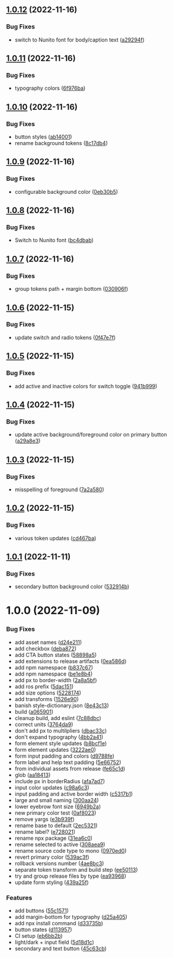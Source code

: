 ## [1.0.12](https://github.com/dylandepass/rosalind-dna/compare/v1.0.11...v1.0.12) (2022-11-16)


### Bug Fixes

* switch to Nunito font for body/caption text ([a29294f](https://github.com/dylandepass/rosalind-dna/commit/a29294f8596b26fd062c8ce1a006074889e8c356))

## [1.0.11](https://github.com/dylandepass/rosalind-dna/compare/v1.0.10...v1.0.11) (2022-11-16)


### Bug Fixes

* typography colors ([6f976ba](https://github.com/dylandepass/rosalind-dna/commit/6f976ba9562117fb321a991e091c342fbfcc1e43))

## [1.0.10](https://github.com/dylandepass/rosalind-dna/compare/v1.0.9...v1.0.10) (2022-11-16)


### Bug Fixes

* button styles ([ab14001](https://github.com/dylandepass/rosalind-dna/commit/ab140012b0d40d5e3a9bd4d6cefcdb10cd161710))
* rename background tokens ([8c17db4](https://github.com/dylandepass/rosalind-dna/commit/8c17db46e969eec1ed16119517643773dac7dfd5))

## [1.0.9](https://github.com/dylandepass/rosalind-dna/compare/v1.0.8...v1.0.9) (2022-11-16)


### Bug Fixes

* configurable background color ([0eb30b5](https://github.com/dylandepass/rosalind-dna/commit/0eb30b59c3cd006c7a4daf433edcf55f45fab5bf))

## [1.0.8](https://github.com/dylandepass/rosalind-dna/compare/v1.0.7...v1.0.8) (2022-11-16)


### Bug Fixes

* Switch to Nunito font ([bc4dbab](https://github.com/dylandepass/rosalind-dna/commit/bc4dbab0423a31987d2108733842abbcc69fbca4))

## [1.0.7](https://github.com/dylandepass/rosalind-dna/compare/v1.0.6...v1.0.7) (2022-11-16)


### Bug Fixes

* group tokens path + margin bottom ([030906f](https://github.com/dylandepass/rosalind-dna/commit/030906fd424da80466eee81bfc89fceb94d97a3a))

## [1.0.6](https://github.com/dylandepass/rosalind-dna/compare/v1.0.5...v1.0.6) (2022-11-15)


### Bug Fixes

* update switch and radio tokens ([0f47e7f](https://github.com/dylandepass/rosalind-dna/commit/0f47e7f75ffcdc33fef1ec5d5e1c5563f26c3929))

## [1.0.5](https://github.com/dylandepass/rosalind-dna/compare/v1.0.4...v1.0.5) (2022-11-15)


### Bug Fixes

* add active and inactive colors for switch toggle ([941b999](https://github.com/dylandepass/rosalind-dna/commit/941b99938c4db308dad1247a1c35bfb37d639aae))

## [1.0.4](https://github.com/dylandepass/rosalind-dna/compare/v1.0.3...v1.0.4) (2022-11-15)


### Bug Fixes

* update active background/foreground color on primary button ([a29a8e3](https://github.com/dylandepass/rosalind-dna/commit/a29a8e34ef8d11e20e54db0d7a3f315ceeb3d7a4))

## [1.0.3](https://github.com/dylandepass/rosalind-dna/compare/v1.0.2...v1.0.3) (2022-11-15)


### Bug Fixes

* misspelling of foreground ([7a2a580](https://github.com/dylandepass/rosalind-dna/commit/7a2a580d28e6dacdfe840b165aae08ecf7686c0c))

## [1.0.2](https://github.com/dylandepass/rosalind-dna/compare/v1.0.1...v1.0.2) (2022-11-15)


### Bug Fixes

* various token updates ([cd467ba](https://github.com/dylandepass/rosalind-dna/commit/cd467bab7ad92e1b1fb450d927b35ae923fd5282))

## [1.0.1](https://github.com/dylandepass/rosalind-dna/compare/v1.0.0...v1.0.1) (2022-11-11)


### Bug Fixes

* secondary button background color ([532914b](https://github.com/dylandepass/rosalind-dna/commit/532914bbd516398651327df8f6c80cc02bff7420))

# 1.0.0 (2022-11-09)


### Bug Fixes

* add asset names ([d24e211](https://github.com/dylandepass/rosalind-dna/commit/d24e211677eacf211224cbe18b61104d20e923ab))
* add checkbox ([deba872](https://github.com/dylandepass/rosalind-dna/commit/deba872ab90344021827f87029f6403beec7457a))
* add CTA button states ([58898a5](https://github.com/dylandepass/rosalind-dna/commit/58898a5f83da1245b52cdf84cbe0169be5f5f93d))
* add extensions to release artifacts ([0ea586d](https://github.com/dylandepass/rosalind-dna/commit/0ea586dcab205c128c7c4d7c02e2727173b4d541))
* add npm namespace ([b837c67](https://github.com/dylandepass/rosalind-dna/commit/b837c676168049405c59584c5df8c8a3f1afb638))
* add npm namespace ([be1e8b4](https://github.com/dylandepass/rosalind-dna/commit/be1e8b4f9d77fb2568ac948893ab445f10eb8424))
* add px to border-width ([2a8a5bf](https://github.com/dylandepass/rosalind-dna/commit/2a8a5bf4aae36d103e3dcdf0d70b6f2b13baf5f5))
* add ros prefix ([5dac151](https://github.com/dylandepass/rosalind-dna/commit/5dac151ae08eff44d5b78d551700ab4e9f588bdb))
* add size options ([5228174](https://github.com/dylandepass/rosalind-dna/commit/52281747a3fa895c9140ecbe052f10d1d7e81d97))
* add transforms ([1526e90](https://github.com/dylandepass/rosalind-dna/commit/1526e90640497abb450b5473e9965c6473240c83))
* banish style-dictionary.json ([8e43c13](https://github.com/dylandepass/rosalind-dna/commit/8e43c134bd0fe5e49b344d5a003abf20e7de6c85))
* build ([a065901](https://github.com/dylandepass/rosalind-dna/commit/a065901bc5d1f02a7cb311cdd5189f0a5d6f5fe4))
* cleanup build, add eslint ([7c88dbc](https://github.com/dylandepass/rosalind-dna/commit/7c88dbcb7fd9c094d7d557c029c143cec99d1ca3))
* correct units ([3764da9](https://github.com/dylandepass/rosalind-dna/commit/3764da93f3478ffd0de30392d6f6ca02dc3fd371))
* don't add px to multilpliers ([dbac33c](https://github.com/dylandepass/rosalind-dna/commit/dbac33cb50a00f7d87bfc9de97167ad397543078))
* don't expand typography ([4bb2a41](https://github.com/dylandepass/rosalind-dna/commit/4bb2a412b31663ef0b199f63b01f2bcc503fe434))
* form element style updates ([b8bcf1e](https://github.com/dylandepass/rosalind-dna/commit/b8bcf1e0608cf498dfbf49bbdb749d42dd9c40ae))
* form element updates ([3222ae0](https://github.com/dylandepass/rosalind-dna/commit/3222ae0bea09ebeffc0b00edb2fb95924680b129))
* form input padding and colors ([d9788fe](https://github.com/dylandepass/rosalind-dna/commit/d9788fecefe2169374ec46260e10e8c914ada4e7))
* form label and help text padding ([5e66752](https://github.com/dylandepass/rosalind-dna/commit/5e66752772c5009fc8fb21fd19ef82d7550c17b9))
* from individual assets from release ([fe65c1d](https://github.com/dylandepass/rosalind-dna/commit/fe65c1d89f9a8d8eaf9b5c6c9215d41302999d5c))
* glob ([aa18413](https://github.com/dylandepass/rosalind-dna/commit/aa18413198df750fd7c462f0bd93043bede65ee2))
* include px in borderRadius ([afa7ad7](https://github.com/dylandepass/rosalind-dna/commit/afa7ad72eead18fc20048beaad5120289d5aaae9))
* input color updates ([c98a6c3](https://github.com/dylandepass/rosalind-dna/commit/c98a6c32480fc04df7eb519a9ad788860faab848))
* input padding and active border width ([c5317b1](https://github.com/dylandepass/rosalind-dna/commit/c5317b156db8efa095cd243ac89ca343a67d594a))
* large and small naming ([300aa24](https://github.com/dylandepass/rosalind-dna/commit/300aa24678561f40fe8915c1de174fdc79b038a7))
* lower eyebrow font size ([6949b2a](https://github.com/dylandepass/rosalind-dna/commit/6949b2a4bd4bc9ecfd3e2d4c03529d350dc68aad))
* new primary color test ([0af8023](https://github.com/dylandepass/rosalind-dna/commit/0af80234201f85e0a376c04e79620e9723abff64))
* remove yargs ([e3b939f](https://github.com/dylandepass/rosalind-dna/commit/e3b939f066b3bb687a06bc94ca34c435bf817b32))
* rename base to default ([2ec5321](https://github.com/dylandepass/rosalind-dna/commit/2ec53219c69ff48d92eba3b6eead3eab588dbcdd))
* rename label? ([e728021](https://github.com/dylandepass/rosalind-dna/commit/e728021307619bb665f8283d9cb2a764eced0306))
* rename npx package ([31ea6c0](https://github.com/dylandepass/rosalind-dna/commit/31ea6c01acb27b197d116344ac9cb7713b5e47a6))
* rename selected to active ([308aea9](https://github.com/dylandepass/rosalind-dna/commit/308aea9a4b31a394818f3d072c70730dd85888f1))
* rename source code type to mono ([0970ed0](https://github.com/dylandepass/rosalind-dna/commit/0970ed09f8e5e4f97b0238d0fc5bc5fdf90aaf24))
* revert primary color ([539ac3f](https://github.com/dylandepass/rosalind-dna/commit/539ac3f247854c9d458b168d63291cb0620e0cf8))
* rollback versions number ([4ae8bc3](https://github.com/dylandepass/rosalind-dna/commit/4ae8bc34132ace77692d24bc7c2d28c64ddb0a0c))
* separate token transform and build step ([ee50113](https://github.com/dylandepass/rosalind-dna/commit/ee50113b02e6e4ff37832c914c667313d5d7210b))
* try and group release files by type ([ea93968](https://github.com/dylandepass/rosalind-dna/commit/ea939681c1cb8a5d76214749ba5ef927cd59cde3))
* update form styling ([439a25f](https://github.com/dylandepass/rosalind-dna/commit/439a25fe8144159e7e007db9a065943a7af99bea))


### Features

* add buttons ([55c1571](https://github.com/dylandepass/rosalind-dna/commit/55c1571a71de512ab338f048a44a434342abe9d9))
* add margin-bottom for typography ([d25a405](https://github.com/dylandepass/rosalind-dna/commit/d25a405232159533291d428fe91613b0d8fcee58))
* add npx install command ([d33735b](https://github.com/dylandepass/rosalind-dna/commit/d33735b9599c1772125c7a60aee752d910ed1ea3))
* button states ([d113957](https://github.com/dylandepass/rosalind-dna/commit/d1139578190dc960312537e90e32180594b23e96))
* CI setup ([eb6bb2b](https://github.com/dylandepass/rosalind-dna/commit/eb6bb2b6c113d7963fe9e7aea7ab93e93e0a553e))
* light/dark + input field ([5d18d1c](https://github.com/dylandepass/rosalind-dna/commit/5d18d1caa627f550b480cfa7195ab95ee5cb3b77))
* secondary and text button ([45c63cb](https://github.com/dylandepass/rosalind-dna/commit/45c63cbf69a850eba0d3f7b17aa999a55592bb6b))
